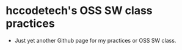 # hccodetech's OSS SW class practices

* Just yet another Github page for my practices or OSS SW class.
